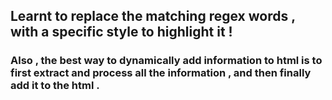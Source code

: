 ## Learnt to replace the matching regex words , with a specific style to highlight it !

### Also , the best way to dynamically add information to html is to first extract and process all the information , and then finally add it to the html .
